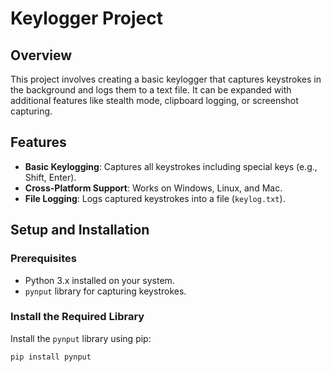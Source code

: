 # Keylogger Project

## Overview
This project involves creating a basic keylogger that captures keystrokes in the background and logs them to a text file. It can be expanded with additional features like stealth mode, clipboard logging, or screenshot capturing.

## Features
- **Basic Keylogging**: Captures all keystrokes including special keys (e.g., Shift, Enter).
- **Cross-Platform Support**: Works on Windows, Linux, and Mac.
- **File Logging**: Logs captured keystrokes into a file (`keylog.txt`).

## Setup and Installation

### Prerequisites
- Python 3.x installed on your system.
- `pynput` library for capturing keystrokes.

### Install the Required Library
Install the `pynput` library using pip:
```bash
pip install pynput
